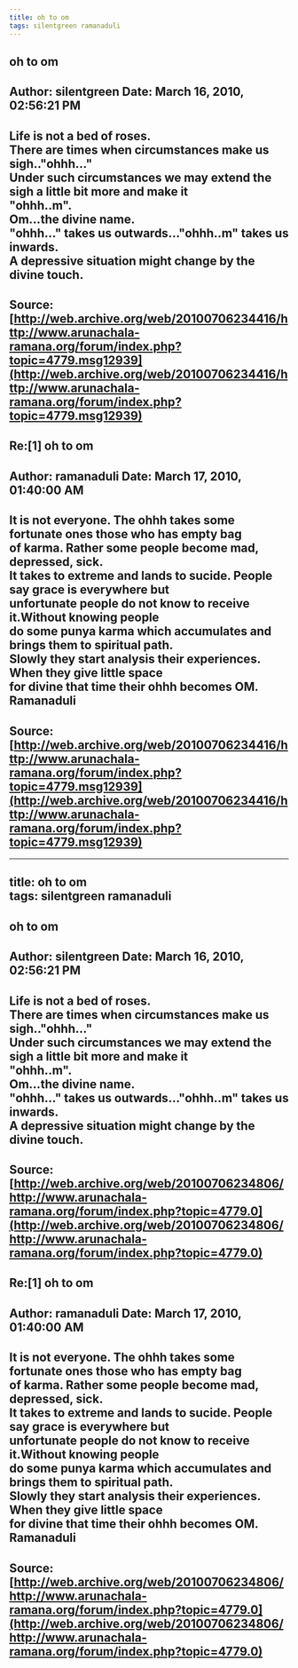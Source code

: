 ```yaml
--- 
title: oh to om   
tags: silentgreen ramanaduli  
---  
```

## oh to om  
Author: silentgreen         Date: March 16, 2010, 02:56:21 PM  
---  
Life is not a bed of roses.   
There are times when circumstances make us sigh.."ohhh..."   
Under such circumstances we may extend the sigh a little bit more and make it  
"ohhh..m".   
Om...the divine name.   
"ohhh..." takes us outwards..."ohhh..m" takes us inwards.   
A depressive situation might change by the divine touch.
 ---  
Source:[http://web.archive.org/web/20100706234416/http://www.arunachala-ramana.org/forum/index.php?topic=4779.msg12939](http://web.archive.org/web/20100706234416/http://www.arunachala-ramana.org/forum/index.php?topic=4779.msg12939)   
---  

## Re:[1] oh to om  
Author: ramanaduli          Date: March 17, 2010, 01:40:00 AM  
---  
It is not everyone. The ohhh takes some fortunate ones those who has empty bag  
of karma. Rather some people become mad, depressed, sick.   
It takes to extreme and lands to sucide. People say grace is everywhere but  
unfortunate people do not know to receive it.Without knowing people   
do some punya karma which accumulates and brings them to spiritual path.  
Slowly they start analysis their experiences. When they give little space   
for divine that time their ohhh becomes OM.   
Ramanaduli
 ---  
Source:[http://web.archive.org/web/20100706234416/http://www.arunachala-ramana.org/forum/index.php?topic=4779.msg12939](http://web.archive.org/web/20100706234416/http://www.arunachala-ramana.org/forum/index.php?topic=4779.msg12939)   
---  

--- 
title: oh to om   
tags: silentgreen ramanaduli  
---  
## oh to om  
Author: silentgreen         Date: March 16, 2010, 02:56:21 PM  
---  
Life is not a bed of roses.   
There are times when circumstances make us sigh.."ohhh..."   
Under such circumstances we may extend the sigh a little bit more and make it  
"ohhh..m".   
Om...the divine name.   
"ohhh..." takes us outwards..."ohhh..m" takes us inwards.   
A depressive situation might change by the divine touch.
 ---  
Source:[http://web.archive.org/web/20100706234806/http://www.arunachala-ramana.org/forum/index.php?topic=4779.0](http://web.archive.org/web/20100706234806/http://www.arunachala-ramana.org/forum/index.php?topic=4779.0)   
---  

## Re:[1] oh to om  
Author: ramanaduli          Date: March 17, 2010, 01:40:00 AM  
---  
It is not everyone. The ohhh takes some fortunate ones those who has empty bag  
of karma. Rather some people become mad, depressed, sick.   
It takes to extreme and lands to sucide. People say grace is everywhere but  
unfortunate people do not know to receive it.Without knowing people   
do some punya karma which accumulates and brings them to spiritual path.  
Slowly they start analysis their experiences. When they give little space   
for divine that time their ohhh becomes OM.   
Ramanaduli
 ---  
Source:[http://web.archive.org/web/20100706234806/http://www.arunachala-ramana.org/forum/index.php?topic=4779.0](http://web.archive.org/web/20100706234806/http://www.arunachala-ramana.org/forum/index.php?topic=4779.0)   
---  

